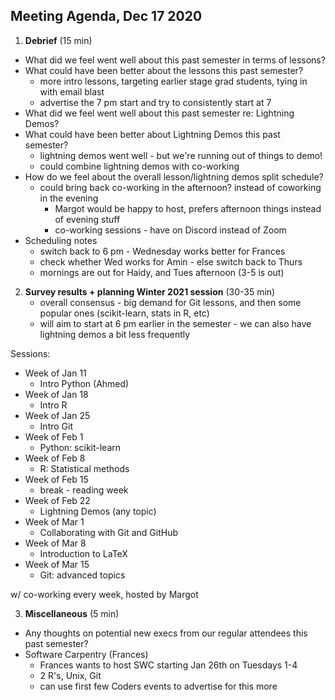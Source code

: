 ## Meeting Agenda, Dec 17 2020

1. **Debrief** (15 min)
 * What did we feel went well about this past semester in terms of lessons?
 * What could have been better about the lessons this past semester? 
    - more intro lessons, targeting earlier stage grad students, tying in with email blast
    - advertise the 7 pm start and try to consistently start at 7
 * What did we feel went well about this past semester re: Lightning Demos? 
 * What could have been better about Lightning Demos this past semester? 
    - lightning demos went well - but we're running out of things to demo! 
    - could combine lightning demos with co-working 
 * How do we feel about the overall lesson/lightning demos split schedule? 
    - could bring back co-working in the afternoon? instead of coworking in the evening
        - Margot would be happy to host, prefers afternoon things instead of evening stuff
        - co-working sessions - have on Discord instead of Zoom
 * Scheduling notes
    - switch back to 6 pm - Wednesday works better for Frances
    - check whether Wed works for Amin - else switch back to Thurs
    - mornings are out for Haidy, and Tues afternoon (3-5 is out) 

2. **Survey results + planning Winter 2021 session** (30-35 min) 
    - overall consensus - big demand for Git lessons, and then some popular ones (scikit-learn, stats in R, etc) 
    - will aim to start at 6 pm earlier in the semester - we can also have lightning demos a bit less frequently

Sessions:
- Week of Jan 11
    - Intro Python (Ahmed)
- Week of Jan 18
    - Intro R
- Week of Jan 25
    - Intro Git
- Week of Feb 1
    - Python: scikit-learn
- Week of Feb 8
    - R: Statistical methods
- Week of Feb 15
    - break - reading week
- Week of Feb 22
    - Lightning Demos (any topic) 
- Week of Mar 1
    - Collaborating with Git and GitHub
- Week of Mar 8
    - Introduction to LaTeX
- Week of Mar 15
    - Git: advanced topics

w/ co-working every week, hosted by Margot

3. **Miscellaneous** (5 min)
 * Any thoughts on potential new execs from our regular attendees this past semester? 
 * Software Carpentry (Frances) 
    - Frances wants to host SWC starting Jan 26th on Tuesdays 1-4
    - 2 R's, Unix, Git
    - can use first few Coders events to advertise for this more
